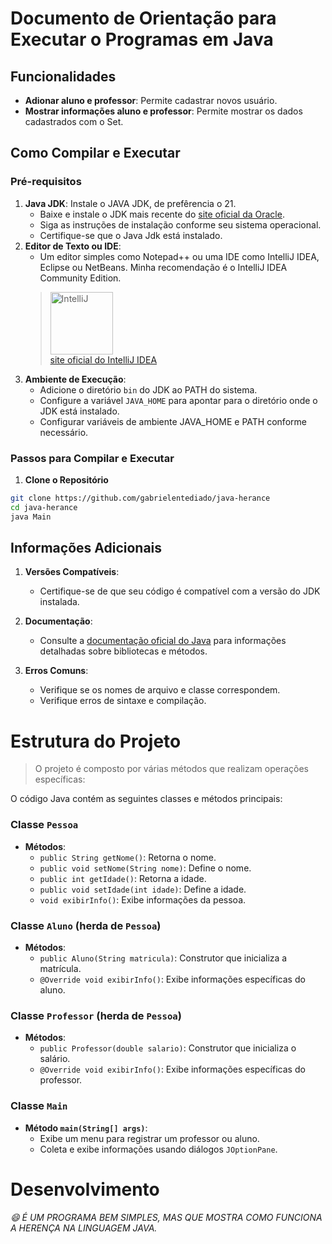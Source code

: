 # Documento de Orientação para Executar o Programas em Java


## Funcionalidades

- **Adionar aluno e professor**: Permite cadastrar novos usuário.
- **Mostrar informações aluno e professor**: Permite mostrar os dados cadastrados com o Set.

## Como Compilar e Executar

### Pré-requisitos

1. **Java JDK**: Instale o JAVA JDK, de prefêrencia o 21.
    - Baixe e instale o JDK mais recente do [site oficial da Oracle](https://www.oracle.com/java/technologies/javase-downloads.html).
    - Siga as instruções de instalação conforme seu sistema operacional.
    - Certifique-se que o Java Jdk está instalado. 
2. **Editor de Texto ou IDE**: 
   - Um editor simples como Notepad++ ou uma IDE como IntelliJ IDEA, Eclipse ou NetBeans. Minha recomendação é o IntelliJ IDEA Community Edition. 
    >   <img src="https://yt3.googleusercontent.com/paSsnUNkXmv4O8OnUvjDv1_Vb35kMmnXwosWU7C-idBsqm-xt_NA1XzjZ_Nrmfa1zkMEbr5SqQ=s900-c-k-c0x00ffffff-no-rj" alt="IntelliJ" style="width:100px;height:100px;"></img> <br>
   [site oficial do IntelliJ IDEA ](https://www.jetbrains.com/pt-br/idea/download/)
3. **Ambiente de Execução**:
   - Adicione o diretório `bin` do JDK ao PATH do sistema.
   - Configure a variável `JAVA_HOME` para apontar para o diretório onde o JDK está instalado.
   - Configurar variáveis de ambiente JAVA_HOME e PATH conforme necessário.


### Passos para Compilar e Executar

1. **Clone o Repositório**

```bash
git clone https://github.com/gabrielentediado/java-herance
cd java-herance
java Main
```

## Informações Adicionais

1. **Versões Compatíveis**:
    - Certifique-se de que seu código é compatível com a versão do JDK instalada.

2. **Documentação**:
    - Consulte a [documentação oficial do Java](https://docs.oracle.com/en/java/) para informações detalhadas sobre bibliotecas e métodos.

3. **Erros Comuns**:
    - Verifique se os nomes de arquivo e classe correspondem.
    - Verifique erros de sintaxe e compilação.

# Estrutura do Projeto

>O projeto é composto por várias métodos que realizam operações específicas:

O código Java contém as seguintes classes e métodos principais:

### Classe `Pessoa`

- **Métodos**:
    - `public String getNome()`: Retorna o nome.
    - `public void setNome(String nome)`: Define o nome.
    - `public int getIdade()`: Retorna a idade.
    - `public void setIdade(int idade)`: Define a idade.
    - `void exibirInfo()`: Exibe informações da pessoa.

### Classe `Aluno` (herda de `Pessoa`)

- **Métodos**:
    - `public Aluno(String matricula)`: Construtor que inicializa a matrícula.
    - `@Override void exibirInfo()`: Exibe informações específicas do aluno.

### Classe `Professor` (herda de `Pessoa`)

- **Métodos**:
    - `public Professor(double salario)`: Construtor que inicializa o salário.
    - `@Override void exibirInfo()`: Exibe informações específicas do professor.

### Classe `Main`

- **Método `main(String[] args)`**:
    - Exibe um menu para registrar um professor ou aluno.
    - Coleta e exibe informações usando diálogos `JOptionPane`.

# Desenvolvimento
###### :smile: É UM PROGRAMA BEM SIMPLES, MAS QUE MOSTRA COMO FUNCIONA A HERENÇA NA LINGUAGEM JAVA. 
